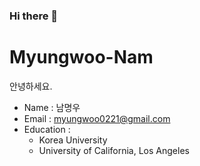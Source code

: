 ### Hi there 👋

# Myungwoo-Nam


안녕하세요.

- Name : 남명우
- Email : myungwoo0221@gmail.com
- Education : 
   - Korea University
   - University of California, Los Angeles







<!--
**mnam102/mnam102** is a ✨ _special_ ✨ repository because its `README.md` (this file) appears on your GitHub profile.

Here are some ideas to get you started:

- 🔭 I’m currently working on ...
- 🌱 I’m currently learning ...
- 👯 I’m looking to collaborate on ...
- 🤔 I’m looking for help with ...
- 💬 Ask me about ...
- 📫 How to reach me: ...
- 😄 Pronouns: ...
- ⚡ Fun fact: ...
-->

